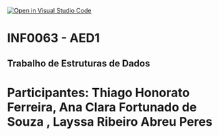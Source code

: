 [![Open in Visual Studio Code](https://classroom.github.com/assets/open-in-vscode-2e0aaae1b6195c2367325f4f02e2d04e9abb55f0b24a779b69b11b9e10269abc.svg)](https://classroom.github.com/online_ide?assignment_repo_id=17026520&assignment_repo_type=AssignmentRepo)
# INF0063 - AED1

## Trabalho de Estruturas de Dados

# Participantes: Thiago Honorato Ferreira, Ana Clara Fortunado de Souza , Layssa Ribeiro Abreu Peres



